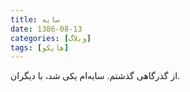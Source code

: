 ```yaml
---
title: سایه
date: 1386-08-13
categories: [وبلاگ]
tags: [هایکو]
---
```


از گذرگاهی گذشتم.
سایه‌ام یکی شد،
با دیگران.
